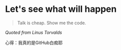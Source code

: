# Let's see what will happen

> Talk is cheap. Show me the code.

*Quoted from Linus Torvalds*

心得：我真的是GitHub白痴耶
